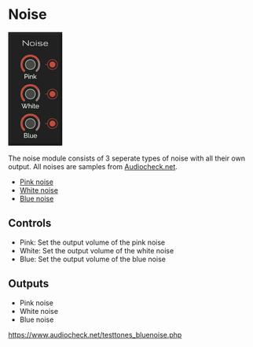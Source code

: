 # Noise

![Noise](../images/noise.png)

The noise module consists of 3 seperate types of noise with all their own output. All noises are samples from [Audiocheck.net](https://www.audiocheck.net/).

* [Pink noise](https://www.audiocheck.net/testtones_pinknoise.php)
* [White noise](https://www.audiocheck.net/testtones_whitenoise.php)
* [Blue noise](https://www.audiocheck.net/testtones_bluenoise.php)


## Controls

* Pink: Set the output volume of the pink noise
* White: Set the output volume of the white noise
* Blue: Set the output volume of the blue noise

## Outputs

* Pink noise
* White noise
* Blue noise


https://www.audiocheck.net/testtones_bluenoise.php